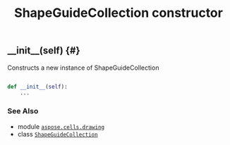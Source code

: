 ﻿---
title: ShapeGuideCollection constructor
second_title: Aspose.Cells for Python via .NET API References
description: 
type: docs
weight: 10
url: /aspose.cells.drawing/shapeguidecollection/__init__/
is_root: false
---

## \_\_init\_\_(self) {#}

Constructs a new instance of ShapeGuideCollection



```python

def __init__(self):
    ...
```





### See Also
* module [`aspose.cells.drawing`](../../)
* class [`ShapeGuideCollection`](/cells/python-net/aspose.cells.drawing/shapeguidecollection)
